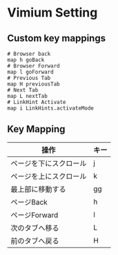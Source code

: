 # Vimium Setting

## Custom key mappings
```
# Browser back
map h goBack
# Browser Forward
map l goForward
# Previous Tab
map H previousTab
# Next Tab
map L nextTab
# LinkHint Activate
map i LinkHints.activateMode
```

## Key Mapping
| 操作 | キー |
| ---------------------- | -- |
| ページを下にスクロール | j  |
| ページを上にスクロール | k  |
| 最上部に移動する       | gg |
| ページBack             | h  |
| ページForward          | l  |
| 次のタブへ移る         | L  |
| 前のタブへ戻る         | H  |

